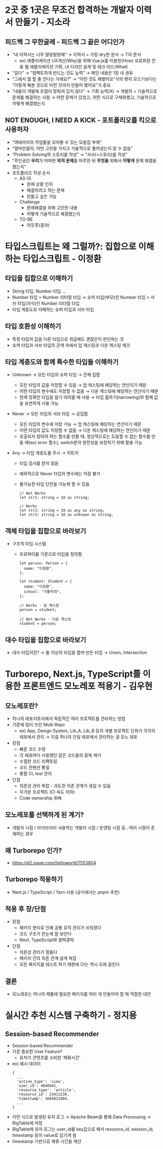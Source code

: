 # 2곳 중 1곳은 무조건 합격하는 개발자 이력서 만들기 - 지소라

## 피드백 그 무한굴레 - 피드백 그 끝은 어디인가

- “네 이력서는 너무 말랑말랑해” → 이력서 = 가장 dry한 문서 → T의 문서
  - ex) 애플리케이션 UX개선(Why)을 위해 Vue.js를 이용한(How) 유료회원 전용 웹 애플리케이션 기획, UI 디자인 설계 및 테크 리드(What)
- “길다” → “컴팩트하게 만드는 것도 능력” → 메인 내용은 1장 내 권유
- “그래서 뭘 할 줄 안다는 거에요?” → “이런 것도 해봤어요”식의 뱃지 모으기보다는 “이렇게 해본 것으로 이런 것까지 만들어 봤어요”가 중요
- “내용이 개발에 초점이 맞춰져 있지 않다” → 기획 능력(X) → 개발자 = 기술적으로 문제를 해결하는 사람 → 어떤 문제가 있었고, 어떤 식으로 구체화했고, 기술적으로 어떻게 해결했는지

## NOT ENOUGH, I NEED A KICK - 포트폴리오를 킥으로 사용하자

- “여태까지의 작업물을 모아볼 수 있는 모음집 부재”
- “얼마만큼의, 어떤 고민을 가지고 기술적으로 풀어냈는지 알 수 없음”
- “Problem Solving의 스토리를 작성” → “서사(=스토리)를 작성”
- “주인공인 **우리**가 어떠한 **외적 문제**를 마주한 뒤 **무엇을** 위해서 **어떻게** 문제 해결을 했는지”
- 포트폴리오 작성 순서
  - AS-IS
    - 문제 상황 인지
    - 해결하려고 하는 문제
    - 만들고 싶은 기능
  - Challenge
    - 문제해결을 위해 고민한 내용
    - 어떻게 기술적으로 해결했는지
  - TO-BE
    - 아웃풋(결과)

# 타입스크립트는 왜 그럴까?: 집합으로 이해하는 타입스크립트 - 이정환

## 타입을 집합으로 이해하기

- String 타입, Number 타입 …
- Number 타입 > Number 리터럴 타입 → 슈퍼 타입(부모)인 Number 타입 > 서브 타입(자식)인 Number 리터럴 타입
- 타입 계층도로 이해하는 슈퍼 타입과 서브 타입

## 타입 호환성 이해하기

- 특정 타입의 값을 다른 타입으로 취급해도 괜찮은지 판단하는 것
- 슈퍼 타입과 서브 타입의 관계 속에서 업 캐스팅과 다운 캐스팅 체크

## 타입 계층도와 함께 특수한 타입들 이해하기

- Unknown → 모든 타입의 슈퍼 타입 → 전체 집합
  - 모든 타입의 값을 저장할 수 있음 → 업 캐스팅에 해당하는 연산이기 때문
  - 어떤 타입의 변수에도 저장할 수 없음 → 다운 캐스팅에 해당하는 연산이기 때문
  - 현재 정확한 타입을 알기 어려울 때 사용 → 타입 좁하기(narrowing)와 함께 값을 유연하게 사용 가능
- Never → 모든 타입의 서브 타입 → 공집합
  - 모든 타입의 변수에 저장 가능 → 업 캐스팅에 해당하는 연산이기 때문
  - 어떤 타입의 값도 저장할 수 없음 → 다운 캐스팅에 해당하는 연산이기 때문
  - 호출되지 않아야 하는 함수를 만들 때, 정상적으로는 도달할 수 없는 함수를 만들 때(ex) error 함수), switch문의 완전성을 보장하기 위해 활용 가능
- Any → 타입 계층도를 무시 → 치트키

  - 타입 검사를 받지 않음
  - 예외적으로 Never 타입의 변수에는 저장 불가
  - 불가능한 타입 단언을 가능케 할 수 있음

    ```tsx
    // Not Works
    let str1: string = 10 as string;

    // Works
    let str2: string = 10 as any as string;
    let str3: string = 10 as unknown as string;
    ```

## 객체 타입을 집합으로 바라보기

- 구조적 타입 시스템

  - 프로퍼티를 기준으로 타입을 정의함

    ```tsx
    let person: Person = {
      name: "이정환",
    };

    let student: Student = {
      name: "이정환",
      school: "가톨릭대",
    };

    // Works - 업 캐스팅
    person = student;

    // Not Works - 다운 캐스팅
    student = person;
    ```

## 대수 타입을 집합으로 바라보기

- 대수 타입이란? → 둘 이상의 타입을 합쳐 만든 타입 → Union, Intersection

# Turborepo, Next.js, TypeScript를 이용한 프론트엔드 모노레포 적용기 - 김우현

## 모노레포란?

- 하나의 레포지토리에서 독립적인 여러 프로젝트를 관리하는 방법
- 기존에 많이 쓰던 Multi Repo
  - ex) App, Design System, Lib_A, Lib_B 등의 개별 프로젝트 단위가 각각의 레포에서 관리 → 이걸 하나의 단일 레포에서 관리하는 걸 모노 레포
- 장점
  - 빠른 코드 수정
  - 각 레포마다 사용했던 같은 코드들의 중복 제거
  - 수월한 코드 리팩토링
  - 코드 컨벤션 통일
  - 통합 CI, test 관리
- 단점
  - 의존성 관리 복잡 - 과도한 의존 관계가 생길 수 있음
  - 무거운 프로젝트 (CI 속도 저하)
  - Code ownership 위배

## 모노레포를 선택하게 된 계기?

- 개발자 시점 / 라이브러리 사용하는 개발자 시점 / 운영팀 시점 등.. 여러 시점이 존재하는 경우

## 왜 Turborepo 인가?

- https://d2.naver.com/helloworld/7553804

## Turborepo 적용하기

- Next.js / TypeScript / Yarn 사용 (공식에서는 pnpm 추천)

## 적용 후 장/단점

- 장점
  - 패키지 분리로 인해 공통 로직 관리가 쉬워졌다
  - 코드 구조가 한눈에 잘 보인다
  - Next, TypeScript와 찰떡콩떡
- 단점
  - 의존성 관리가 힘들다
  - 패키지 간의 의존 관계 설계 복잡
  - 모든 패키지를 테스트 하기 때문에 CI는 역시 오래 걸린다

## 결론

- 모노레포는 하나의 제품에 필요한 패키지를 여러 개 만들어야 할 때 적절한 대안

# 실시간 추천 시스템 구축하기 - 정지용

## Session-based Recommender

- Session-based Recommender
- 가장 중요한 User Feature?
  - 유저가 콘텐츠를 소비한 ‘체류시간’
- ex) 예시 데이터
  ```tsx
  {
  	...
  	'action_type': 'view',
  	'user_id': 4040441,
  	'resource_type': 'article',
  	'resource_id': 23411230,
  	'timestamp': 1684821964,
  	...
  }
  ```
- 이런 식으로 발생된 유저 로그 → Apache Beam을 통해 Data Processing → BigTable에 저장
- BIgTable에 유저 로그는 user_id를 key값으로 해서 resource_id, session_id, timestamp 등이 value로 담기게 됨
- timestamp 기반으로 체류 시간을 계산
